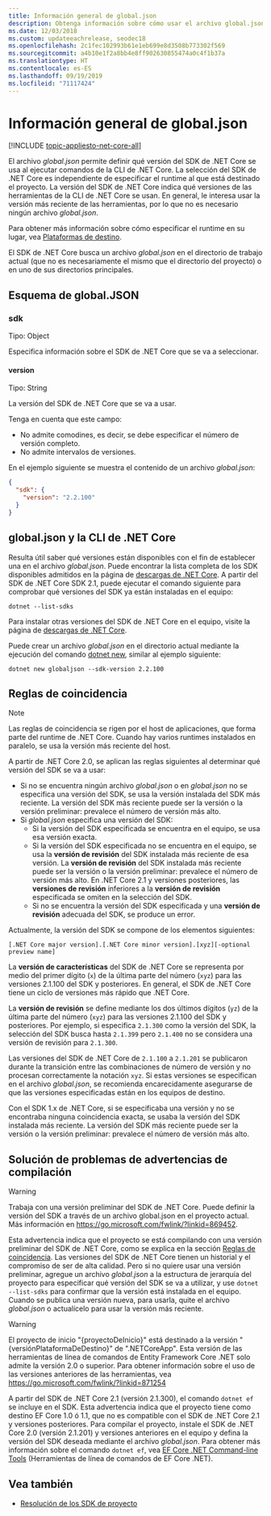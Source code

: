 ```yaml
---
title: Información general de global.json
description: Obtenga información sobre cómo usar el archivo global.json para establecer la versión del SDK de .NET Core al ejecutar comandos de la CLI de .NET Core.
ms.date: 12/03/2018
ms.custom: updateeachrelease, seodec18
ms.openlocfilehash: 2c1fec102993b61e1eb699e8d3508b773302f569
ms.sourcegitcommit: a4b10e1f2a8bb4e8ff902630855474a0c4f1b37a
ms.translationtype: HT
ms.contentlocale: es-ES
ms.lasthandoff: 09/19/2019
ms.locfileid: "71117424"
---
```

# <a name="globaljson-overview"></a>Información general de global.json

[!INCLUDE [topic-appliesto-net-core-all](../../../includes/topic-appliesto-net-core-all.md)]

El archivo *global.json* permite definir qué versión del SDK de .NET Core se usa al ejecutar comandos de la CLI de .NET Core. La selección del SDK de .NET Core es independiente de especificar el runtime al que está destinado el proyecto. La versión del SDK de .NET Core indica qué versiones de las herramientas de la CLI de .NET Core se usan. En general, le interesa usar la versión más reciente de las herramientas, por lo que no es necesario ningún archivo *global.json*.

Para obtener más información sobre cómo especificar el runtime en su lugar, vea [Plataformas de destino](../../standard/frameworks.md).

El SDK de .NET Core busca un archivo *global.json* en el directorio de trabajo actual (que no es necesariamente el mismo que el directorio del proyecto) o en uno de sus directorios principales.

## <a name="globaljson-schema"></a>Esquema de global.JSON

### <a name="sdk"></a>sdk

Tipo: Object

Especifica información sobre el SDK de .NET Core que se va a seleccionar.

#### <a name="version"></a>version

Tipo: String

La versión del SDK de .NET Core que se va a usar.

Tenga en cuenta que este campo:

- No admite comodines, es decir, se debe especificar el número de versión completo.
- No admite intervalos de versiones.

En el ejemplo siguiente se muestra el contenido de un archivo *global.json*:

```json
{
  "sdk": {
    "version": "2.2.100"
  }
}
```

## <a name="globaljson-and-the-net-core-cli"></a>global.json y la CLI de .NET Core

Resulta útil saber qué versiones están disponibles con el fin de establecer una en el archivo *global.json*. Puede encontrar la lista completa de los SDK disponibles admitidos en la página de [descargas de .NET Core](https://dotnet.microsoft.com/download/dotnet-core). A partir del SDK de .NET Core SDK 2.1, puede ejecutar el comando siguiente para comprobar qué versiones del SDK ya están instaladas en el equipo:

```dotnetcli
dotnet --list-sdks
```

Para instalar otras versiones del SDK de .NET Core en el equipo, visite la página de [descargas de .NET Core](https://dotnet.microsoft.com/download/dotnet-core).

Puede crear un archivo *global.json* en el directorio actual mediante la ejecución del comando [dotnet new](dotnet-new.md), similar al ejemplo siguiente:

```dotnetcli
dotnet new globaljson --sdk-version 2.2.100
```

## <a name="matching-rules"></a>Reglas de coincidencia

> [!NOTE]
> Las reglas de coincidencia se rigen por el host de aplicaciones, que forma parte del runtime de .NET Core.
> Cuando hay varios runtimes instalados en paralelo, se usa la versión más reciente del host.

A partir de .NET Core 2.0, se aplican las reglas siguientes al determinar qué versión del SDK se va a usar:

- Si no se encuentra ningún archivo *global.json* o en *global.json* no se especifica una versión del SDK, se usa la versión instalada del SDK más reciente. La versión del SDK más reciente puede ser la versión o la versión preliminar: prevalece el número de versión más alto.
- Si *global.json* especifica una versión del SDK:
  - Si la versión del SDK especificada se encuentra en el equipo, se usa esa versión exacta.
  - Si la versión del SDK especificada no se encuentra en el equipo, se usa la **versión de revisión** del SDK instalada más reciente de esa versión. La **versión de revisión** del SDK instalada más reciente puede ser la versión o la versión preliminar: prevalece el número de versión más alto. En .NET Core 2.1 y versiones posteriores, las **versiones de revisión** inferiores a la **versión de revisión** especificada se omiten en la selección del SDK.
  - Si no se encuentra la versión del SDK especificada y una **versión de revisión** adecuada del SDK, se produce un error.

Actualmente, la versión del SDK se compone de los elementos siguientes:

`[.NET Core major version].[.NET Core minor version].[xyz][-optional preview name]`

La **versión de características** del SDK de .NET Core se representa por medio del primer dígito (`x`) de la última parte del número (`xyz`) para las versiones 2.1.100 del SDK y posteriores. En general, el SDK de .NET Core tiene un ciclo de versiones más rápido que .NET Core.

La **versión de revisión** se define mediante los dos últimos dígitos (`yz`) de la última parte del número (`xyz`) para las versiones 2.1.100 del SDK y posteriores. Por ejemplo, si especifica `2.1.300` como la versión del SDK, la selección del SDK busca hasta `2.1.399` pero `2.1.400` no se considera una versión de revisión para `2.1.300`.

Las versiones del SDK de .NET Core de `2.1.100` a `2.1.201` se publicaron durante la transición entre las combinaciones de número de versión y no procesan correctamente la notación `xyz`. Si estas versiones se especifican en el archivo *global.json*, se recomienda encarecidamente asegurarse de que las versiones especificadas están en los equipos de destino.

Con el SDK 1.x de .NET Core, si se especificaba una versión y no se encontraba ninguna coincidencia exacta, se usaba la versión del SDK instalada más reciente. La versión del SDK más reciente puede ser la versión o la versión preliminar: prevalece el número de versión más alto.

## <a name="troubleshooting-build-warnings"></a>Solución de problemas de advertencias de compilación

> [!WARNING]
> Trabaja con una versión preliminar del SDK de .NET Core. Puede definir la versión del SDK a través de un archivo global.json en el proyecto actual. Más información en <https://go.microsoft.com/fwlink/?linkid=869452>.

Esta advertencia indica que el proyecto se está compilando con una versión preliminar del SDK de .NET Core, como se explica en la sección [Reglas de coincidencia](#matching-rules). Las versiones del SDK de .NET Core tienen un historial y el compromiso de ser de alta calidad. Pero si no quiere usar una versión preliminar, agregue un archivo *global.json* a la estructura de jerarquía del proyecto para especificar qué versión del SDK se va a utilizar, y use `dotnet --list-sdks` para confirmar que la versión está instalada en el equipo. Cuando se publica una versión nueva, para usarla, quite el archivo *global.json* o actualícelo para usar la versión más reciente.

> [!WARNING]
> El proyecto de inicio "{proyectoDeInicio}" está destinado a la versión "{versiónPlataformaDeDestino}" de ".NETCoreApp". Esta versión de las herramientas de línea de comandos de Entity Framework Core .NET solo admite la versión 2.0 o superior. Para obtener información sobre el uso de las versiones anteriores de las herramientas, vea <https://go.microsoft.com/fwlink/?linkid=871254>

A partir del SDK de .NET Core 2.1 (versión 2.1.300), el comando `dotnet ef` se incluye en el SDK. Esta advertencia indica que el proyecto tiene como destino EF Core 1.0 ó 1.1, que no es compatible con el SDK de .NET Core 2.1 y versiones posteriores. Para compilar el proyecto, instale el SDK de .NET Core 2.0 (versión 2.1.201) y versiones anteriores en el equipo y defina la versión del SDK deseada mediante el archivo *global.json*. Para obtener más información sobre el comando `dotnet ef`, vea [EF Core .NET Command-line Tools](/ef/core/miscellaneous/cli/dotnet) (Herramientas de línea de comandos de EF Core .NET).

## <a name="see-also"></a>Vea también

- [Resolución de los SDK de proyecto](/visualstudio/msbuild/how-to-use-project-sdk#how-project-sdks-are-resolved)

